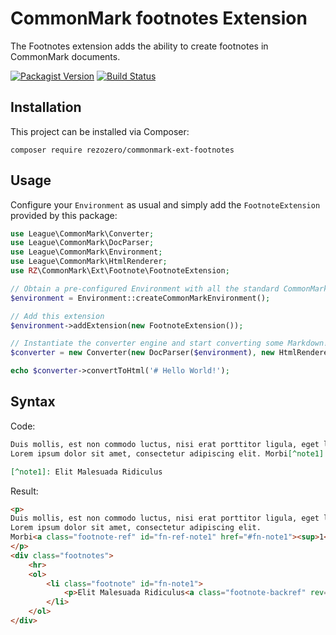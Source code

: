CommonMark footnotes Extension
==============================

The Footnotes extension adds the ability to create footnotes in CommonMark documents.

[![Packagist Version](https://img.shields.io/packagist/v/rezozero/commonmark-ext-footnotes)](https://packagist.org/packages/rezozero/commonmark-ext-footnotes)
[![Build Status](https://travis-ci.org/rezozero/commonmark-ext-footnotes.svg?branch=master)](https://travis-ci.org/rezozero/commonmark-ext-footnotes)

Installation
------------

This project can be installed via Composer:

    composer require rezozero/commonmark-ext-footnotes

Usage
-----

Configure your `Environment` as usual and simply add the `FootnoteExtension` provided by this package:

```php
use League\CommonMark\Converter;
use League\CommonMark\DocParser;
use League\CommonMark\Environment;
use League\CommonMark\HtmlRenderer;
use RZ\CommonMark\Ext\Footnote\FootnoteExtension;

// Obtain a pre-configured Environment with all the standard CommonMark parsers/renderers ready-to-go
$environment = Environment::createCommonMarkEnvironment();

// Add this extension
$environment->addExtension(new FootnoteExtension());

// Instantiate the converter engine and start converting some Markdown!
$converter = new Converter(new DocParser($environment), new HtmlRenderer($environment));

echo $converter->convertToHtml('# Hello World!');
```

Syntax
------

Code:
```markdown
Duis mollis, est non commodo luctus, nisi erat porttitor ligula, eget lacinia odio sem nec elit. 
Lorem ipsum dolor sit amet, consectetur adipiscing elit. Morbi[^note1] leo risus, porta ac consectetur ac.

[^note1]: Elit Malesuada Ridiculus
```

Result:
```html
<p>
Duis mollis, est non commodo luctus, nisi erat porttitor ligula, eget lacinia odio sem nec elit. 
Lorem ipsum dolor sit amet, consectetur adipiscing elit. 
Morbi<a class="footnote-ref" id="fn-ref-note1" href="#fn-note1"><sup>1</sup></a> leo risus, porta ac consectetur ac.
</p>
<div class="footnotes">
    <hr>
    <ol>
        <li class="footnote" id="fn-note1">
            <p>Elit Malesuada Ridiculus<a class="footnote-backref" rev="footnote" href="#fn-ref-note1">↩</a></p>
        </li>
    </ol>
</div>
```
